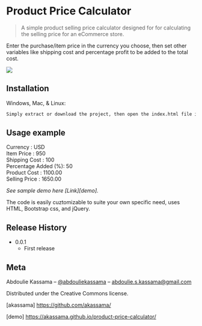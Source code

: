 # Product Price Calculator
> A simple product selling price calculator designed for for calculating the selling price for an eCommerce store.

Enter the purchase/item price in the currency you choose, then set other variables like shipping cost and percentage profit to be added to the total cost.

![](https://i.ibb.co/dtQfvJV/demo.jpg)

## Installation

Windows, Mac, & Linux:

```sh
Simply extract or download the project, then open the index.html file in your browser.
```


## Usage example

Currency : USD \
Item Price  : 950 \
Shipping Cost : 100 \
Percentage Added (%): 50 \
Product Cost : 1100.00 \
Selling Price : 1650.00

_See sample demo here [Link][demo]._

The code is easily cuztomizable to suite your own specific need, uses HTML, Bootstrap css, and jQuery. 

## Release History

* 0.0.1
    * First release

## Meta

Abdoulie Kassama – [@abdouliekassama](https://twitter.com/abdouliekassama) – abdoulie.s.kassama@gmail.com

Distributed under the Creative Commons license. 

[akassama] https://github.com/akassama/


<!-- Markdown link & img dfn's -->
[demo] https://akassama.github.io/product-price-calculator/
